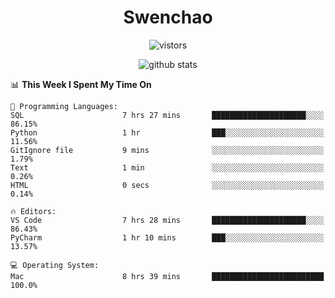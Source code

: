 <h1 align="center">Swenchao</h3>

<p align="center">
  <img src="https://visitor-badge.glitch.me/badge?page_id=Swenchao" alt="vistors" />
</p>

<p align="center">
  <img src="https://github-readme-stats.vercel.app/api?username=Swenchao&count_private=true&show_icons=true&theme=vue-dark&hide_title=true" alt="github stats" />
</p>

<!--START_SECTION:waka-->
📊 **This Week I Spent My Time On** 

```text
💬 Programming Languages: 
SQL                      7 hrs 27 mins       █████████████████████░░░░   86.15% 
Python                   1 hr                ███░░░░░░░░░░░░░░░░░░░░░░   11.56% 
GitIgnore file           9 mins              ░░░░░░░░░░░░░░░░░░░░░░░░░   1.79% 
Text                     1 min               ░░░░░░░░░░░░░░░░░░░░░░░░░   0.26% 
HTML                     0 secs              ░░░░░░░░░░░░░░░░░░░░░░░░░   0.14%

🔥 Editors: 
VS Code                  7 hrs 28 mins       █████████████████████░░░░   86.43% 
PyCharm                  1 hr 10 mins        ███░░░░░░░░░░░░░░░░░░░░░░   13.57%

💻 Operating System: 
Mac                      8 hrs 39 mins       █████████████████████████   100.0%

```


<!--END_SECTION:waka-->
